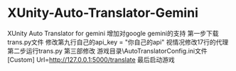 # XUnity-Auto-Translator-Gemini
XUnity Auto Translator for gemini
增加对google gemini的支持
第一步下载trans.py文件
修改第九行自己的api_key = "你自己的api"
视情况修改17行的代理
第二步运行trans.py
第三部修改  游戏目录\AutoTranslatorConfig.ini文件
[Custom]
Url=http://127.0.0.1:5000/translate
最后启动游戏

